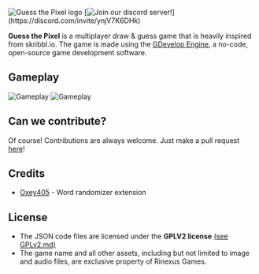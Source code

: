 ![Guess the Pixel logo](https://cdn.discordapp.com/attachments/477694171797389323/972138957456416868/banner.png "Guess the Pixel Logo")
[![Join our discord server!](https://shields.io/discord/724829070025556030?logo=discord&style=flat-square&color=blueviolet&label=Join%20our%20discord%20server!)](https://discord.com/invite/ynjV7K6DHk)

**Guess the Pixel** is a multiplayer draw & guess game that is heavily inspired from skribbl.io. The game is made using the [GDevelop Engine](https://github.com/4ian/GDevelop), a no-code, open-source game development software.

## Gameplay
![Gameplay](https://cdn.discordapp.com/attachments/454940984598462468/971432680354873394/Capture1.PNG)
![Gameplay](https://cdn.discordapp.com/attachments/454940984598462468/971345105711685682/Capture1.PNG)

## Can we contribute?
Of course! Contributions are always welcome. Just make a pull request [here](https://github.com/MyNameIsRinax/Guess-The-Pixel/pulls)!

## Credits
* [Oxey405](https://github.com/Oxey405) - Word randomizer extension

## License
* The JSON code files are licensed under the **GPLV2 license** [(see GPLv2.md)](https://github.com/MyNameIsRinax/Guess-The-Pixel/blob/main/GPLv2.md)
* The game name and all other assets, including but not limited to image and audio files, are exclusive property of Rinexus Games.
